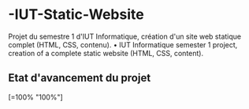 # -IUT-Static-Website
Projet du semestre 1 d'IUT Informatique, création d'un site web statique complet (HTML, CSS, contenu). • IUT Informatique semester 1 project, creation of a complete static website (HTML, CSS, content).

## Etat d'avancement du projet
[=100% "100%"]
